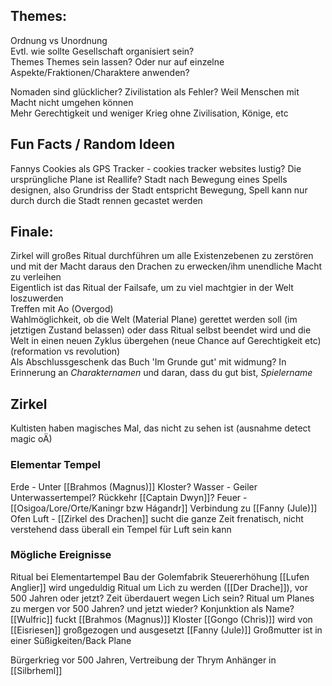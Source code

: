 ## Themes:  
Ordnung vs Unordnung  
Evtl. wie sollte Gesellschaft organisiert sein?  
Themes Themes sein lassen? Oder nur auf einzelne Aspekte/Fraktionen/Charaktere anwenden?
 
Nomaden sind glücklicher? Zivilistation als Fehler? Weil Menschen mit Macht nicht umgehen können  
Mehr Gerechtigkeit und weniger Krieg ohne Zivilisation, Könige, etc
   
## Fun Facts / Random Ideen
Fannys Cookies als GPS Tracker - cookies tracker websites lustig?
Die ursprüngliche Plane ist Reallife?
Stadt nach Bewegung eines Spells designen, also Grundriss der Stadt entspricht Bewegung, Spell kann nur durch durch die Stadt rennen gecastet werden
 
## Finale:  
Zirkel will großes Ritual durchführen um alle Existenzebenen zu zerstören und mit der Macht daraus den Drachen zu erwecken/ihm unendliche Macht zu verleihen  
Eigentlich ist das Ritual der Failsafe, um zu viel machtgier in der Welt loszuwerden  
Treffen mit Ao (Overgod)  
Wahlmöglichkeit, ob die Welt (Material Plane) gerettet werden soll (im jetztigen Zustand belassen) oder dass Ritual selbst beendet wird und die Welt in einen neuen Zyklus übergehen (neue Chance auf Gerechtigkeit etc)  
(reformation vs revolution)  
Als Abschlussgeschenk das Buch 'Im Grunde gut' mit widmung? In Erinnerung an _Charakternamen_  und daran, dass du gut bist, _Spielername_

## Zirkel

Kultisten haben magisches Mal, das nicht zu sehen ist (ausnahme detect magic oÄ)

### Elementar Tempel
Erde - Unter [[Brahmos (Magnus)]] Kloster?
Wasser - Geiler Unterwassertempel? Rückkehr [[Captain Dwyn]]?
Feuer - [[Osigoa/Lore/Orte/Kaningr bzw Hágandr]] Verbindung zu [[Fanny (Jule)]] Ofen 
Luft - [[Zirkel des Drachen]] sucht die ganze Zeit frenatisch, nicht verstehend dass überall ein Tempel für Luft sein kann


### Mögliche Ereignisse
Ritual bei Elementartempel
Bau der Golemfabrik 
Steuererhöhung
[[Lufen Anglier]] wird ungeduldig
Ritual um Lich zu werden ([[Der Drache]]), vor 500 Jahren oder jetzt? Zeit überdauert wegen Lich sein?
Ritual um Planes zu mergen vor 500 Jahren? und jetzt wieder? Konjunktion als Name?
[[Wulfric]] fuckt [[Brahmos (Magnus)]] Kloster
[[Gongo (Chris)]] wird von [[Eisriesen]] großgezogen und ausgesetzt
[[Fanny (Jule)]] Großmutter ist in einer Süßigkeiten/Back Plane

Bürgerkrieg vor 500 Jahren, Vertreibung der Thrym Anhänger in [[Silbrheml]] 
